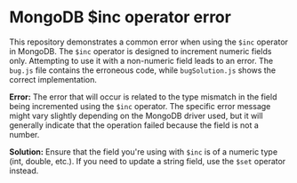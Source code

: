 # MongoDB $inc operator error
This repository demonstrates a common error when using the `$inc` operator in MongoDB. The `$inc` operator is designed to increment numeric fields only.  Attempting to use it with a non-numeric field leads to an error. The `bug.js` file contains the erroneous code, while `bugSolution.js` shows the correct implementation.

**Error:**
The error that will occur is related to the type mismatch in the field being incremented using the `$inc` operator.  The specific error message might vary slightly depending on the MongoDB driver used, but it will generally indicate that the operation failed because the field is not a number.

**Solution:**
Ensure that the field you're using with `$inc` is of a numeric type (int, double, etc.). If you need to update a string field, use the `$set` operator instead.